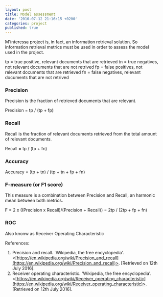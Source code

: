 ```yaml
---
layout: post
title: Model assessment
date: '2016-07-12 21:16:15 +0200'
categories: project
published: true
---
```

M'interessa project is, in fact, an information retrieval solution. So information retrieval metrics must be used in order to assess the model used in the project.

tp = true positive, relevant documents that are retrieved
tn = true negatives, not relevant documents that are not retrived
fp = false positives, not relevant documents that are retrieved
fn = false negatives, relevant documents that are not retrived

### Precision

Precision is the fraction of retrieved documents that are relevant.

Precision = tp / (tp + fp)

### Recall

Recall is the fraction of relevant documents retrieved from the total amount of relevant documents.

Recall = tp / (tp + fn)

### Accuracy

Accuracy = (tp + tn) / (tp + tn + fp + fn)

### F-measure (or F1 score)

This measure is a combination between Precision and Recall, an harmonic mean between both metrics.

F = 2 x ((Precision x Recall)/(Precision + Recall)) = 2tp / (2tp + fp + fn)

### ROC

Also knonw as Receiver Operating Characteristic

References:

1. Precision and recall. 'Wikipedia, the free encyclopedia'. <[https://en.wikipedia.org/wiki/Precision_and_recall](https://en.wikipedia.org/wiki/Precision_and_recall)>. [Retrieved on 12th July 2016].
2. Receiver operating characteristic. 'Wikipedia, the free encyclopedia'. <[https://en.wikipedia.org/wiki/Receiver_operating_characteristic](https://en.wikipedia.org/wiki/Receiver_operating_characteristic)>. [Retrieved on 12th July 2016].
